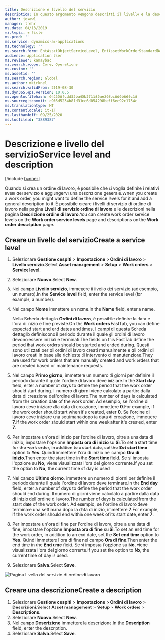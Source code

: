 ```yaml
---
title: Descrizione e livello del servizio
description: In questo argomento vengono descritti il livello e la descrizione del servizio in Gestione cespiti.
author: josaw1
manager: tfehr
ms.date: 08/13/2019
ms.topic: article
ms.prod: ''
ms.service: dynamics-ax-applications
ms.technology: ''
ms.search.form: EntAssetObjectServiceLevel, EntAssetWorkOrderStandardDescription, EntAssetWorkOrderServiceLevel, EntAssetServiceLevelLookup
audience: Application User
ms.reviewer: kamaybac
ms.search.scope: Core, Operations
ms.custom: ''
ms.assetid: ''
ms.search.region: Global
ms.author: mkirknel
ms.search.validFrom: 2019-08-30
ms.dyn365.ops.version: 10.0.5
ms.openlocfilehash: 647358fcdd53ba95b571185ae269bc8d6b869c18
ms.sourcegitcommit: c986d5234b81d31cc6d054298be6f6ec92c1754c
ms.translationtype: HT
ms.contentlocale: it-IT
ms.lasthandoff: 09/25/2020
ms.locfileid: "3889387"
---
```

# <a name="service-level-and-description"></a><span data-ttu-id="04c20-103">Descrizione e livello del servizio</span><span class="sxs-lookup"><span data-stu-id="04c20-103">Service level and description</span></span>

[!include [banner](../../includes/banner.md)]

 

<span data-ttu-id="04c20-104">Quando si crea un ordine di lavoro, è possibile che si voglia definire i relativi livelli del servizio e aggiungervi una descrizione generale.</span><span class="sxs-lookup"><span data-stu-id="04c20-104">When you create a work order, you might want to define the service levels for it and add a general description to it.</span></span> <span data-ttu-id="04c20-105">È possibile creare i livelli di servizio di ordine di lavoro nella pagina **Livelli di servizio ordine di lavoro** e le descrizioni nella pagina **Descrizione ordine di lavoro**.</span><span class="sxs-lookup"><span data-stu-id="04c20-105">You can create work order service levels on the **Work order service levels** page and descriptions on the **Work order description** page.</span></span>

## <a name="create-a-service-level"></a><span data-ttu-id="04c20-106">Creare un livello del servizio</span><span class="sxs-lookup"><span data-stu-id="04c20-106">Create a service level</span></span>

1. <span data-ttu-id="04c20-107">Selezionare **Gestione cespiti** \> **Impostazione** \> **Ordini di lavoro** \> **Livello servizio**.</span><span class="sxs-lookup"><span data-stu-id="04c20-107">Select **Asset management** \> **Setup** \> **Work orders** \> **Service level**.</span></span>
2. <span data-ttu-id="04c20-108">Selezionare **Nuovo**.</span><span class="sxs-lookup"><span data-stu-id="04c20-108">Select **New**.</span></span>
3. <span data-ttu-id="04c20-109">Nel campo **Livello servizio**, immettere il livello del servizio (ad esempio, un numero).</span><span class="sxs-lookup"><span data-stu-id="04c20-109">In the **Service level** field, enter the service level (for example, a number).</span></span>
4. <span data-ttu-id="04c20-110">Nel campo **Nome** immettere un nome.</span><span class="sxs-lookup"><span data-stu-id="04c20-110">In the **Name** field, enter a name.</span></span>

    <span data-ttu-id="04c20-111">Nella Scheda dettaglio **Ordini di lavoro**, è possibile definire la data e l'ora di inizio e fine previste.</span><span class="sxs-lookup"><span data-stu-id="04c20-111">On the **Work orders** FastTab, you can define expected start and end dates and times.</span></span> <span data-ttu-id="04c20-112">I campi di questa Scheda dettaglio definiscono il periodo durante il quale gli ordini di lavoro devono essere iniziati e terminati.</span><span class="sxs-lookup"><span data-stu-id="04c20-112">The fields on this FastTab define the period that work orders should be started and ended during.</span></span> <span data-ttu-id="04c20-113">Questi sono utilizzati per gli ordini di lavoro creati manualmente e gli ordini di lavoro creati in base alle richieste di intervento di manutenzione.</span><span class="sxs-lookup"><span data-stu-id="04c20-113">They are used for work orders that are manually created and work orders that are created based on maintenance requests.</span></span> 

5. <span data-ttu-id="04c20-114">Nel campo **Primo giorno**, immettere un numero di giorni per definire il periodo durante il quale l'ordine di lavoro deve iniziare.</span><span class="sxs-lookup"><span data-stu-id="04c20-114">In the **Start day** field, enter a number of days to define the period that the work order should start during.</span></span> <span data-ttu-id="04c20-115">Il numero di giorni viene calcolato a partire dalla data di creazione dell'ordine di lavoro.</span><span class="sxs-lookup"><span data-stu-id="04c20-115">The number of days is calculated from the creation date of the work order.</span></span> <span data-ttu-id="04c20-116">Ad esempio, se l'ordine di lavoro deve iniziare alla data di creazione, immettere **0**.</span><span class="sxs-lookup"><span data-stu-id="04c20-116">For example, if the work order should start when it's created, enter **0**.</span></span> <span data-ttu-id="04c20-117">Se l'ordine di lavoro deve iniziare una settimana dopo la data di creazione, immettere **7**.</span><span class="sxs-lookup"><span data-stu-id="04c20-117">If the work order should start within one week after it's created, enter **7**.</span></span>
6. <span data-ttu-id="04c20-118">Per impostare un'ora di inizio per l'ordine di lavoro, oltre a una data di inizio, impostare l'opzione **Imposta ora di inizio** su **Sì**.</span><span class="sxs-lookup"><span data-stu-id="04c20-118">To set a start time for the work order, in addition to a start date, set the **Set start time** option to **Yes**.</span></span> <span data-ttu-id="04c20-119">Quindi immettere l'ora di inizio nel campo **Ora di inizio**.</span><span class="sxs-lookup"><span data-stu-id="04c20-119">Then enter the start time in the **Start time** field.</span></span> <span data-ttu-id="04c20-120">Se si imposta l'opzione su **No**, viene visualizzata l'ora del giorno corrente.</span><span class="sxs-lookup"><span data-stu-id="04c20-120">If you set the option to **No**, the current time of day is used.</span></span>
7. <span data-ttu-id="04c20-121">Nel campo **Ultimo giorno**, immettere un numero di giorni per definire il periodo durante il quale l'ordine di lavoro deve terminare.</span><span class="sxs-lookup"><span data-stu-id="04c20-121">In the **End day** field, enter a number of days to define the period that the work order should end during.</span></span> <span data-ttu-id="04c20-122">Il numero di giorni viene calcolato a partire dalla data di inizio dell'ordine di lavoro.</span><span class="sxs-lookup"><span data-stu-id="04c20-122">The number of days is calculated from the start date of the work order.</span></span> <span data-ttu-id="04c20-123">Ad esempio, se l'ordine di lavoro deve terminare una settimana dopo la data di inizio, immettere **7**.</span><span class="sxs-lookup"><span data-stu-id="04c20-123">For example, if the work order should end within one week of its start date, enter **7**.</span></span>
8. <span data-ttu-id="04c20-124">Per impostare un'ora di fine per l'ordine di lavoro, oltre a una data di fine, impostare l'opzione **Imposta ora di fine** su **Sì**.</span><span class="sxs-lookup"><span data-stu-id="04c20-124">To set an end time for the work order, in addition to an end date, set the **Set end time** option to **Yes**.</span></span> <span data-ttu-id="04c20-125">Quindi immettere l'ora di fine nel campo **Ora di fine**.</span><span class="sxs-lookup"><span data-stu-id="04c20-125">Then enter the end time in the **End time** field.</span></span> <span data-ttu-id="04c20-126">Se si imposta l'opzione su **No**, viene visualizzata l'ora del giorno corrente.</span><span class="sxs-lookup"><span data-stu-id="04c20-126">If you set the option to **No**, the current time of day is used.</span></span>
9. <span data-ttu-id="04c20-127">Selezionare **Salva**.</span><span class="sxs-lookup"><span data-stu-id="04c20-127">Select **Save**.</span></span>

![Pagina Livello del servizio di ordine di lavoro](media/19-setup-for-work-orders.png)

## <a name="create-a-description"></a><span data-ttu-id="04c20-129">Creare una descrizione</span><span class="sxs-lookup"><span data-stu-id="04c20-129">Create a description</span></span>

1. <span data-ttu-id="04c20-130">Selezionare **Gestione cespiti** \> **Impostazione** \> **Ordini di lavoro** \> **Descrizioni**.</span><span class="sxs-lookup"><span data-stu-id="04c20-130">Select **Asset management** \> **Setup** \> **Work orders** \> **Descriptions**.</span></span>
2. <span data-ttu-id="04c20-131">Selezionare **Nuovo**.</span><span class="sxs-lookup"><span data-stu-id="04c20-131">Select **New**.</span></span>
3. <span data-ttu-id="04c20-132">Nel campo **Descrizione** immettere la descrizione.</span><span class="sxs-lookup"><span data-stu-id="04c20-132">In the **Description** field, enter the description.</span></span>
4. <span data-ttu-id="04c20-133">Selezionare **Salva**.</span><span class="sxs-lookup"><span data-stu-id="04c20-133">Select **Save**.</span></span>
